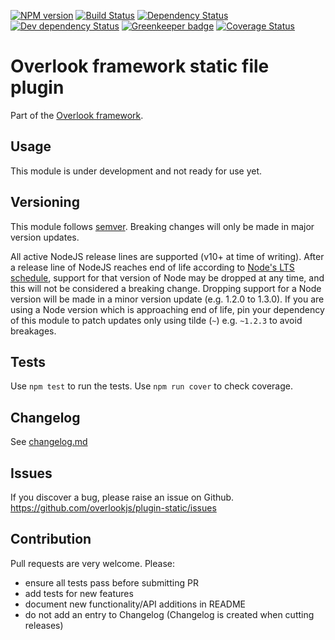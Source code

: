 [![NPM version](https://img.shields.io/npm/v/@overlook/plugin-static.svg)](https://www.npmjs.com/package/@overlook/plugin-static)
[![Build Status](https://img.shields.io/travis/overlookjs/plugin-static/master.svg)](http://travis-ci.org/overlookjs/plugin-static)
[![Dependency Status](https://img.shields.io/david/overlookjs/plugin-static.svg)](https://david-dm.org/overlookjs/plugin-static)
[![Dev dependency Status](https://img.shields.io/david/dev/overlookjs/plugin-static.svg)](https://david-dm.org/overlookjs/plugin-static)
[![Greenkeeper badge](https://badges.greenkeeper.io/overlookjs/plugin-static.svg)](https://greenkeeper.io/)
[![Coverage Status](https://img.shields.io/coveralls/overlookjs/plugin-static/master.svg)](https://coveralls.io/r/overlookjs/plugin-static)

# Overlook framework static file plugin

Part of the [Overlook framework](https://overlookjs.github.io/).

## Usage

This module is under development and not ready for use yet.

## Versioning

This module follows [semver](https://semver.org/). Breaking changes will only be made in major version updates.

All active NodeJS release lines are supported (v10+ at time of writing). After a release line of NodeJS reaches end of life according to [Node's LTS schedule](https://nodejs.org/en/about/releases/), support for that version of Node may be dropped at any time, and this will not be considered a breaking change. Dropping support for a Node version will be made in a minor version update (e.g. 1.2.0 to 1.3.0). If you are using a Node version which is approaching end of life, pin your dependency of this module to patch updates only using tilde (`~`) e.g. `~1.2.3` to avoid breakages.

## Tests

Use `npm test` to run the tests. Use `npm run cover` to check coverage.

## Changelog

See [changelog.md](https://github.com/overlookjs/plugin-static/blob/master/changelog.md)

## Issues

If you discover a bug, please raise an issue on Github. https://github.com/overlookjs/plugin-static/issues

## Contribution

Pull requests are very welcome. Please:

* ensure all tests pass before submitting PR
* add tests for new features
* document new functionality/API additions in README
* do not add an entry to Changelog (Changelog is created when cutting releases)
